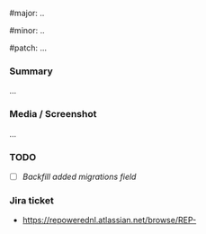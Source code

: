 #major: ..

#minor: ..

#patch: ...

### Summary
...

### Media / Screenshot
...

### TODO
- [ ] _Backfill added migrations field_

### Jira ticket
- https://repowerednl.atlassian.net/browse/REP-
